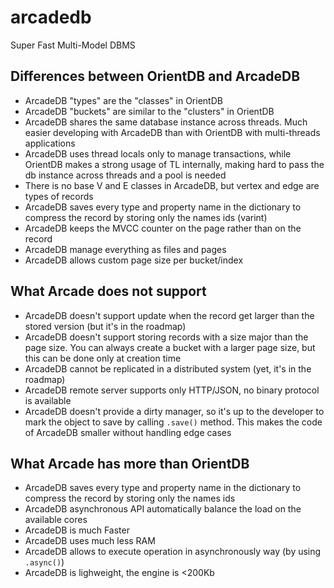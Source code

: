 # arcadedb
Super Fast Multi-Model DBMS

## Differences between OrientDB and ArcadeDB

- ArcadeDB "types" are the "classes" in OrientDB
- ArcadeDB "buckets" are similar to the "clusters" in OrientDB
- ArcadeDB shares the same database instance across threads. Much easier developing with ArcadeDB than with OrientDB with multi-threads applications
- ArcadeDB uses thread locals only to manage transactions, while OrientDB makes a strong usage of TL internally, making hard to pass the db instance across threads and a pool is needed
- There is no base V and E classes in ArcadeDB, but vertex and edge are types of records
- ArcadeDB saves every type and property name in the dictionary to compress the record by storing only the names ids (varint)
- ArcadeDB keeps the MVCC counter on the page rather than on the record
- ArcadeDB manage everything as files and pages
- ArcadeDB allows custom page size per bucket/index

## What Arcade does not support

- ArcadeDB doesn't support update when the record get larger than the stored version (but it's in the roadmap)
- ArcadeDB doesn't support storing records with a size major than the page size. You can always create a bucket with a larger page size, but this can be done only at creation time
- ArcadeDB cannot be replicated in a distributed system (yet, it's in the roadmap)
- ArcadeDB remote server supports only HTTP/JSON, no binary protocol is available
- ArcadeDB doesn't provide a dirty manager, so it's up to the developer to mark the object to save by calling `.save()` method. This makes the code of ArcadeDB smaller without handling edge cases

## What Arcade has more than OrientDB

- ArcadeDB saves every type and property name in the dictionary to compress the record by storing only the names ids
- ArcadeDB asynchronous API automatically balance the load on the available cores
- ArcadeDB is much Faster
- ArcadeDB uses much less RAM
- ArcadeDB allows to execute operation in asynchronously way (by using `.async()`)
- ArcadeDB is lighweight, the engine is <200Kb

